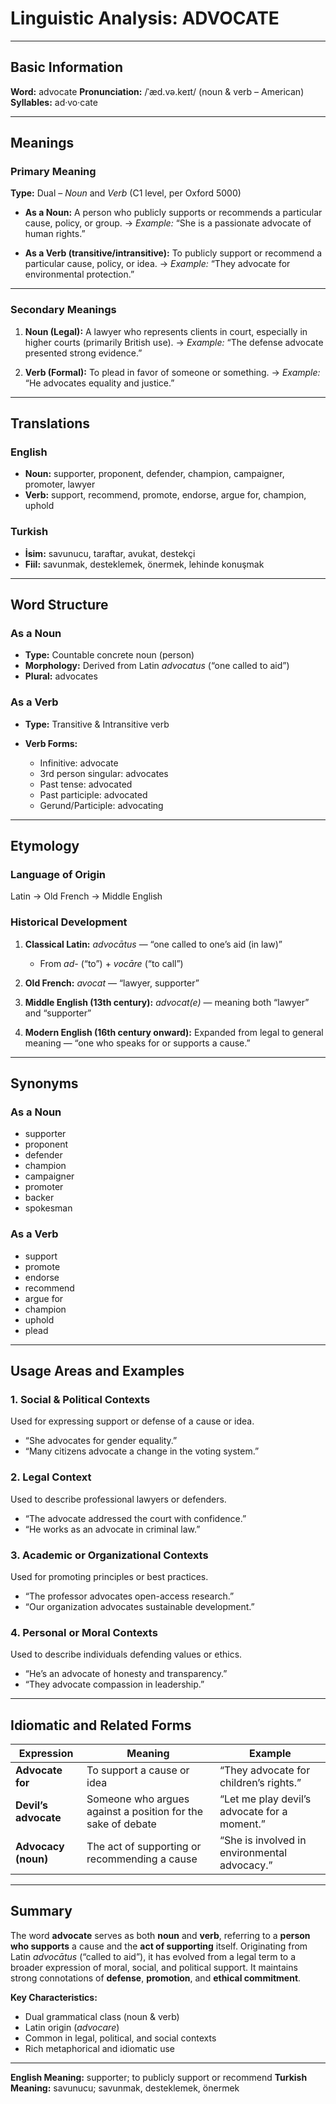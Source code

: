 # Linguistic Analysis: ADVOCATE

---

## Basic Information

**Word:** advocate
**Pronunciation:** /ˈæd.və.keɪt/ (noun & verb – American)
**Syllables:** ad·vo·cate

---

## Meanings

### Primary Meaning

**Type:** Dual – _Noun_ and _Verb_ (C1 level, per Oxford 5000)

- **As a Noun:**
  A person who publicly supports or recommends a particular cause, policy, or group.
  → _Example:_ “She is a passionate advocate of human rights.”

- **As a Verb (transitive/intransitive):**
  To publicly support or recommend a particular cause, policy, or idea.
  → _Example:_ “They advocate for environmental protection.”

---

### Secondary Meanings

1. **Noun (Legal):** A lawyer who represents clients in court, especially in higher courts (primarily British use).
   → _Example:_ “The defense advocate presented strong evidence.”

2. **Verb (Formal):** To plead in favor of someone or something.
   → _Example:_ “He advocates equality and justice.”

---

## Translations

### English

- **Noun:** supporter, proponent, defender, champion, campaigner, promoter, lawyer
- **Verb:** support, recommend, promote, endorse, argue for, champion, uphold

### Turkish

- **İsim:** savunucu, taraftar, avukat, destekçi
- **Fiil:** savunmak, desteklemek, önermek, lehinde konuşmak

---

## Word Structure

### As a Noun

- **Type:** Countable concrete noun (person)
- **Morphology:** Derived from Latin _advocatus_ (“one called to aid”)
- **Plural:** advocates

### As a Verb

- **Type:** Transitive & Intransitive verb
- **Verb Forms:**

  - Infinitive: advocate
  - 3rd person singular: advocates
  - Past tense: advocated
  - Past participle: advocated
  - Gerund/Participle: advocating

---

## Etymology

### Language of Origin

Latin → Old French → Middle English

### Historical Development

1. **Classical Latin:** _advocātus_ — “one called to one’s aid (in law)”

   - From _ad-_ (“to”) + _vocāre_ (“to call”)

2. **Old French:** _avocat_ — “lawyer, supporter”
3. **Middle English (13th century):** _advocat(e)_ — meaning both “lawyer” and “supporter”
4. **Modern English (16th century onward):** Expanded from legal to general meaning — “one who speaks for or supports a cause.”

---

## Synonyms

### As a Noun

- supporter
- proponent
- defender
- champion
- campaigner
- promoter
- backer
- spokesman

### As a Verb

- support
- promote
- endorse
- recommend
- argue for
- champion
- uphold
- plead

---

## Usage Areas and Examples

### 1. **Social & Political Contexts**

Used for expressing support or defense of a cause or idea.

- “She advocates for gender equality.”
- “Many citizens advocate a change in the voting system.”

### 2. **Legal Context**

Used to describe professional lawyers or defenders.

- “The advocate addressed the court with confidence.”
- “He works as an advocate in criminal law.”

### 3. **Academic or Organizational Contexts**

Used for promoting principles or best practices.

- “The professor advocates open-access research.”
- “Our organization advocates sustainable development.”

### 4. **Personal or Moral Contexts**

Used to describe individuals defending values or ethics.

- “He’s an advocate of honesty and transparency.”
- “They advocate compassion in leadership.”

---

## Idiomatic and Related Forms

| Expression           | Meaning                                                      | Example                                      |
| -------------------- | ------------------------------------------------------------ | -------------------------------------------- |
| **Advocate for**     | To support a cause or idea                                   | “They advocate for children’s rights.”       |
| **Devil’s advocate** | Someone who argues against a position for the sake of debate | “Let me play devil’s advocate for a moment.” |
| **Advocacy (noun)**  | The act of supporting or recommending a cause                | “She is involved in environmental advocacy.” |

---

## Summary

The word **advocate** serves as both **noun** and **verb**, referring to a **person who supports** a cause and the **act of supporting** itself. Originating from Latin _advocātus_ (“called to aid”), it has evolved from a legal term to a broader expression of moral, social, and political support. It maintains strong connotations of **defense**, **promotion**, and **ethical commitment**.

**Key Characteristics:**

- Dual grammatical class (noun & verb)
- Latin origin (_advocare_)
- Common in legal, political, and social contexts
- Rich metaphorical and idiomatic use

---

**English Meaning:** supporter; to publicly support or recommend
**Turkish Meaning:** savunucu; savunmak, desteklemek, önermek
